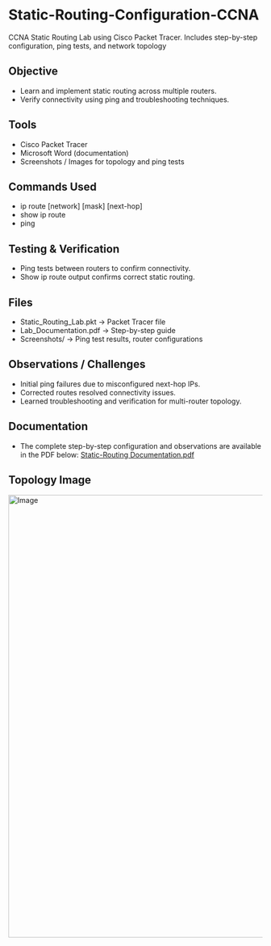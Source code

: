 # Static-Routing-Configuration-CCNA
CCNA Static Routing Lab using Cisco Packet Tracer. Includes step-by-step configuration, ping tests, and network topology

## Objective
- Learn and implement static routing across multiple routers.
- Verify connectivity using ping and troubleshooting techniques.

## Tools
- Cisco Packet Tracer
- Microsoft Word (documentation)
- Screenshots / Images for topology and ping tests

## Commands Used
- ip route [network] [mask] [next-hop]
- show ip route
- ping

## Testing & Verification
- Ping tests between routers to confirm connectivity.
- Show ip route output confirms correct static routing.

## Files
- Static_Routing_Lab.pkt → Packet Tracer file
- Lab_Documentation.pdf → Step-by-step guide
- Screenshots/ → Ping test results, router configurations

## Observations / Challenges
- Initial ping failures due to misconfigured next-hop IPs.
- Corrected routes resolved connectivity issues.
- Learned troubleshooting and verification for multi-router topology.

## Documentation
- The complete step-by-step configuration and observations are available in the PDF below:
  [Static-Routing Documentation.pdf](https://github.com/user-attachments/files/22706787/Static-Routing.Documentation.pdf)
 
## Topology Image
<img width="1919" height="876" alt="Image" src="https://github.com/user-attachments/assets/b715110b-c133-4d6e-997e-477cf7cf93e7" />

  

  

